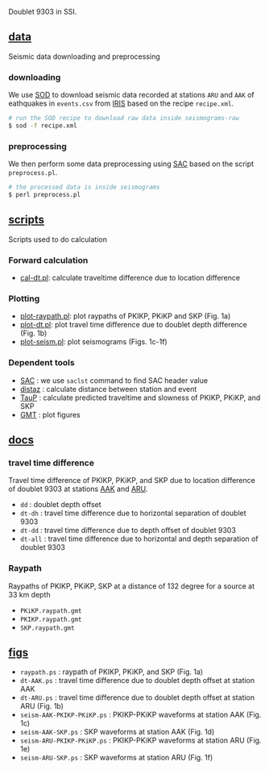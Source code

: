 
Doublet 9303 in SSI.

## [data](data/)

Seismic data downloading and preprocessing

### downloading

We use [SOD](http://www.seis.sc.edu/sod/) to download seismic data recorded at stations `ARU` and `AAK` of eathquakes in `events.csv` from [IRIS](https://www.iris.edu/hq/) based on the recipe `recipe.xml`.

``` bash
# run the SOD recipe to download raw data inside seismograms-raw
$ sod -f recipe.xml
```
### preprocessing

We then perform some data preprocessing using [SAC](http://ds.iris.edu/ds/nodes/dmc/forms/sac/) based on the script `preprocess.pl`.

``` bash
# the processed data is inside seismograms
$ perl preprocess.pl
```

## [scripts](scripts/)

Scripts used to do calculation

### Forward calculation

- [cal-dt.pl](scripts/cal-dt.pl): calculate traveltime difference due to location difference


### Plotting

- [plot-raypath.pl](scripts/plot-raypath.pl): plot raypaths of PKIKP, PKiKP and SKP (Fig. 1a)
- [plot-dt.pl](scripts/plot-dt.pl): plot travel time difference due to doublet depth difference (Fig. 1b)
- [plot-seism.pl](scripts/plot-seism.pl): plot seismograms (Figs. 1c-1f)


### Dependent tools

- [SAC](http://ds.iris.edu/ds/nodes/dmc/forms/sac/) : we use `saclst` command to find SAC header value
- [distaz](http://www.seis.sc.edu/software/distaz/) : calculate distance between station and event
- [TauP](http://www.seis.sc.edu/taup/index.html) : calculate predicted traveltime and slowness of PKIKP, PKiKP, and SKP
- [GMT](https://www.generic-mapping-tools.org/) : plot figures


## [docs](docs/)

### travel time difference

Travel time difference of PKIKP, PKiKP, and SKP due to location difference of doublet 9303 at stations [AAK](AAK) and [ARU](ARU).

- `dd` : doublet depth offset
- `dt-dh` : travel time difference due to horizontal separation of doublet 9303
- `dt-dd` : travel time difference due to depth offset of doublet 9303
- `dt-all` : travel time difference due to horizontal and depth separation of doublet 9303


### Raypath

Raypaths of PKIKP, PKiKP, SKP at a distance of 132 degree for a source at 33 km depth

- `PKiKP.raypath.gmt`
- `PKIKP.raypath.gmt`
- `SKP.raypath.gmt`



## [figs](figs/)

- `raypath.ps` : raypath of PKIKP, PKiKP, and SKP (Fig. 1a)
- `dt-AAK.ps` : travel time difference due to doublet depth offset at station AAK
- `dt-ARU.ps` : travel time difference due to doublet depth offset at station ARU (Fig. 1b)
- `seism-AAK-PKIKP-PKiKP.ps` : PKIKP-PKiKP waveforms at station AAK (Fig. 1c)
- `seism-AAK-SKP.ps` : SKP waveforms at station AAK (Fig. 1d)
- `seism-ARU-PKIKP-PKiKP.ps` : PKIKP-PKiKP waveforms at station ARU (Fig. 1e)
- `seism-ARU-SKP.ps` : SKP waveforms at station ARU (Fig. 1f)

